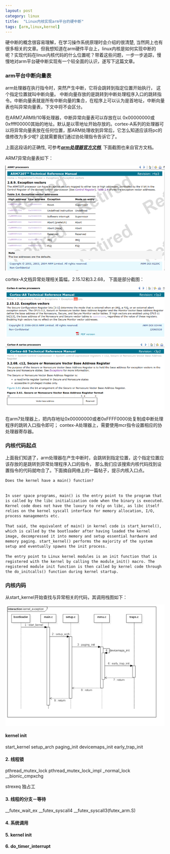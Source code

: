 ```yaml
---
layout: post
category: linux
title:  "Linux内核实现arm平台的硬中断"
tags: [arm,linux,kernel]
---
```


硬中断的概念很容易理解，在学习操作系统原理时会介绍的很清楚, 当然网上也有很多相关的文章。但我想知道在arm硬件平台上，linux内核是如何实现中断的呢？实现代码在linux内核代码的什么位置呢？带着这些问题，一步一步追踪，慢慢地对arm平台硬中断实现有一个较全面的认识，遂写下这篇文章。

<!-- more -->

### arm平台中断向量表

arm处理器在执行指令时，突然产生中断，它将会跳转到指定位置开始执行， 这个指定位置就叫中断向量。
中断向量存放的是跳转到中断处理程序入口的跳转指令。中断向量表就是所有中断向量的集合，在程序上可以认为是首地址，中断向量表也叫异常向量表，下文中将不会区分。

在ARM7,ARM9/10等处理器，中断异常向量表可以存放在以 0x00000000或0xffff00000其始的地址。默认是以零地址开始存放的。cortex-A系列的处理器可以将异常向量表放在任何位置，那ARM处理收到异常后，它怎么知道应该将pc的值修改为多少呢? 这就需要我们通过协处理指令告诉它了。

上面这段话的正确性, 可参考[***arm处理器官方文档***](http://infocenter.arm.com/help/index.jsp), 下面截图也来自官方文档。

ARM7异常向量表如下：

![arm7_exception_vectors.png](../assets/2018-05-22_arm7_exception_vectors.png)

cortex-A文档异常处理相关篇幅，2.15.12和3.2.68， 下面是部分截图：


![arm-cortexa8_exception_vectors](../assets/2018-05-22_arm-cortexa8_exception_vectors.png)

![arm-cortexa8_exception_register](../assets/2018-05-22_arm-cortexa8_exception_register.png)


在arm7处理器上，把内存地址0x00000000或者0xFFFF0000处复制成中断处理程序的跳转入口指令即可； contex-A处理器上，需要使用mcr指令设置相应的协处理器寄存器。

### 内核代码起点

上面我们知道了，arm处理器在产生中断时，会跳转到指定位置，这个指定位置应该存放的是跳转到异常处理程序入口的指令， 那么我们应该搜索内核代码找到设置指令的代码就吻合了。下面摘自网络上的一篇帖子，提示内核入口点。

```
Does the kernel have a main() function?


In user space programs, main() is the entry point to the program that is called by the libc initialization code when the binary is executed. Kernel code does not have the luxury to rely on libc, as libc itself relies on the kernel syscall interface for memory allocation, I/O, process managements etc.

That said, the equivalent of main() in kernel code is start_kernel(), which is called by the bootloader after having loaded the kernel image, decompressed it into memory and setup essential hardware and memory paging. start_kernel() performs the majority of the system setup and eventually spawns the init process.

The entry point to Linux kernel modules is an init function that is registered with the kernel by calling the module_init() macro. The registered module init function is then called by kernel code through the do_initcalls() function during kernel startup.
```

### 内核内码

从start_kernel开始查找与异常相关的代码，其调用栈图如下：

![2018-05-22_kernel_exception_stack](../assets/2018-05-22_kernel_exception_stack.png)



#### kernel init


start_kernel
setup_arch
paging_init
devicemaps_init
early_trap_init



#### 2. 线程锁


pthread_mutex_lock
pthread_mutex_lock_impl
_normal_lock
__bionic_cmpxchg

strexeq 独占工


#### 3. 线程的分支－等待

__futex_wait_ex
__futex_syscall4
__futex_syscall3(futex_arm.S)

#### 4. 系统调用

#### 5. kernel init

#### 6.  do_timer_interrupt

